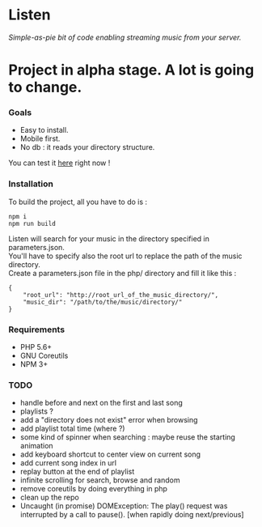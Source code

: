 Listen
======
_Simple-as-pie bit of code enabling streaming music from your server._

# Project in alpha stage. A lot is going to change.

### Goals
- Easy to install.
- Mobile first.
- No db : it reads your directory structure.

You can test it [here](http://nibou.eu/listen) right now !

### Installation

To build the project, all you have to do is :
```
npm i
npm run build
```

Listen will search for your music in the directory specified in parameters.json.  
You'll have to specify also the root url to replace the path of the music directory.  
Create a parameters.json file in the php/ directory and fill it like this :
```
{
    "root_url": "http://root_url_of_the_music_directory/",
    "music_dir": "/path/to/the/music/directory/"
}
```

### Requirements
- PHP 5.6+
- GNU Coreutils
- NPM 3+

### TODO
- handle before and next on the first and last song
- playlists ?
- add a "directory does not exist" error when browsing
- add playlist total time (where ?)
- some kind of spinner when searching : maybe reuse the starting animation
- add keyboard shortcut to center view on current song
- add current song index in url
- replay button at the end of playlist
- infinite scrolling for search, browse and random
- remove coreutils by doing everything in php
- clean up the repo
- Uncaught (in promise) DOMException: The play() request was interrupted by a call to pause(). [when rapidly doing next/previous]
